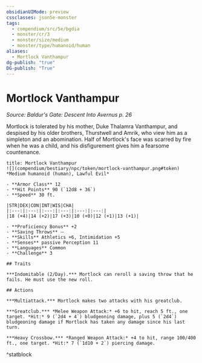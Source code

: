 ```yaml
---
obsidianUIMode: preview
cssclasses: json5e-monster
tags:
  - compendium/src/5e/bgdia
  - monster/cr/3
  - monster/size/medium
  - monster/type/humanoid/human
aliases:
  - Mortlock Vanthampur
dg-publish: "true"
DG-publish: "True"
---
```

# Mortlock Vanthampur
*Source: Baldur's Gate: Descent Into Avernus p. 26*  

Mortlock is tolerated by his mother, Duke Thalamra Vanthampur, and despised by his older brothers, Thurstwell and Amrik, who view him as a simpleton and an abomination. Half of Mortlock's face was scarred by fire when he was a child, and his disfigurement gives him a fearsome countenance.

```ad-statblock
title: Mortlock Vanthampur
![](compendium/bestiary/npc/token/mortlock-vanthampur.png#token)
*Medium humanoid (human), Lawful Evil*

- **Armor Class** 12 
- **Hit Points** 90 (`12d8 + 36`)
- **Speed** 30 ft.

|STR|DEX|CON|INT|WIS|CHA|
|:---:|:---:|:---:|:---:|:---:|:---:|
|18 (+4)|14 (+2)|17 (+3)|10 (+0)|12 (+1)|13 (+1)|

- **Proficiency Bonus** +2
- **Saving Throws** ⏤
- **Skills** Athletics +6, Intimidation +5
- **Senses** passive Perception 11
- **Languages** Common
- **Challenge** 3

## Traits

***Indomitable (2/Day).*** Mortlock can reroll a saving throw that he fails. He must use the new roll.

## Actions

***Multiattack.*** Mortlock makes two attacks with his greatclub.

***Greatclub.*** *Melee Weapon Attack:* +6 to hit, reach 5 ft., one target. *Hit:* 9 (`2d4 + 4`) bludgeoning damage, plus 5 (`2d4`) bludgeoning damage if Mortlock has taken any damage since his last turn.

***Heavy Crossbow.*** *Ranged Weapon Attack:* +4 to hit, range 100/400 ft., one target. *Hit:* 7 (`1d10 + 2`) piercing damage.
```
^statblock